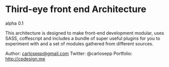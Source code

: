 Third-eye front end Architecture
========
alpha 0.1

This architecture is designed to make front-end development modular, uses SASS, coffescript and includes a bundle of super useful plugins for you to experiment with and a set of modules gathered from different sources.

Author: carlosepp@gmail.com
Twitter: @carlosepp
Portfolio: http://cpdesign.me
